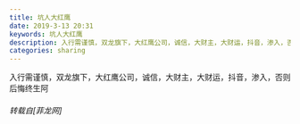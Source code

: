 ```yaml
---
title: 坑人大红鹰
date: 2019-3-13 20:31
keywords: 坑人大红鹰
description: 入行需谨慎，双龙旗下，大红鹰公司，诚信，大财主，大财运，抖音，渗入，否则后悔终生阿
categories: sharing
---
```

<td class="t_f" id="postmessage_3219326">

入行需谨慎，双龙旗下，大红鹰公司，诚信，大财主，大财运，抖音，渗入，否则后悔终生阿</td>
###### 转载自[菲龙网]